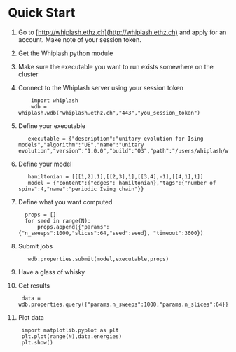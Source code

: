 # Quick Start

1. Go to [http://whiplash.ethz.ch](http://whiplash.ethz.ch) and apply for
an account. Make note of your session token.

2. Get the Whiplash python module

3. Make sure the executable you want to run exists somewhere on the
cluster

4. Connect to the Whiplash server using your session token

           import whiplash          
           wdb = whiplash.wdb("whiplash.ethz.ch","443","you_session_token")

5. Define your executable

          executable = {"description":"unitary evolution for Ising models","algorithm":"UE","name":"unitary evolution","version":"1.0.0","build":"O3","path":"/users/whiplash/whiplash/whiplash/python/ue_solver"}

6. Define your model

          hamiltonian = [[[1,2],1],[[2,3],1],[[3,4],-1],[[4,1],1]]
          model = {"content":{"edges": hamiltonian},"tags":{"number of spins":4,"name":"periodic Ising chain"}}

7. Define what you want computed

         props = []
         for seed in range(N):
             props.append({"params":{"n_sweeps":1000,"slices":64,"seed":seed}, "timeout":3600})

8. Submit jobs

          wdb.properties.submit(model,executable,props)

9. Have a glass of whisky

10. Get results

         data = wdb.properties.query({"params.n_sweeps":1000,"params.n_slices":64}})

11. Plot data

         import matplotlib.pyplot as plt
         plt.plot(range(N),data.energies)
         plt.show()

